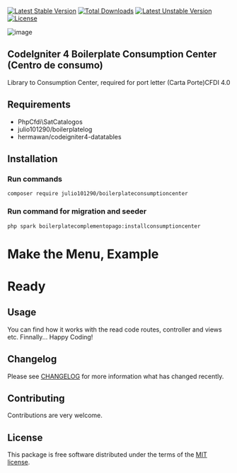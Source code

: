 [![Latest Stable Version](https://poser.okvpn.org/julio101290/boilerplatelocations/v/stable)](https://packagist.org/packages/julio101290/boilerplatelocations) [![Total Downloads](https://poser.okvpn.org/julio101290/boilerplatelocations/downloads)](https://packagist.org/packages/julio101290/boilerplatelocations) [![Latest Unstable Version](https://poser.okvpn.org/julio101290/boilerplatelocations/v/unstable)](https://packagist.org/packages/julio101290/boilerplatelocations) [![License](https://poser.okvpn.org/julio101290/boilerplatelocations/license)](https://packagist.org/packages/julio101290/boilerplatelocations)

![image](https://github.com/user-attachments/assets/3aa98f16-c7e2-460c-8fda-f538cdb34aab)



## CodeIgniter 4 Boilerplate Consumption Center (Centro de consumo)
Library to Consumption Center, required for port letter (Carta Porte)CFDI 4.0 

## Requirements
* PhpCfdi\SatCatalogos
* julio101290/boilerplatelog
* hermawan/codeigniter4-datatables

## Installation

### Run commands
	
  	composer require julio101290/boilerplateconsumptioncenter


### Run command for migration and seeder


 	php spark boilerplatecomplementopago:installconsumptioncenter
	

# Make the Menu, Example



# Ready



Usage
-----
You can find how it works with the read code routes, controller and views etc. Finnally... Happy Coding!

Changelog
--------
Please see [CHANGELOG](CHANGELOG.md) for more information what has changed recently.

Contributing
------------
Contributions are very welcome.

License
-------

This package is free software distributed under the terms of the [MIT license](LICENSE.md).
